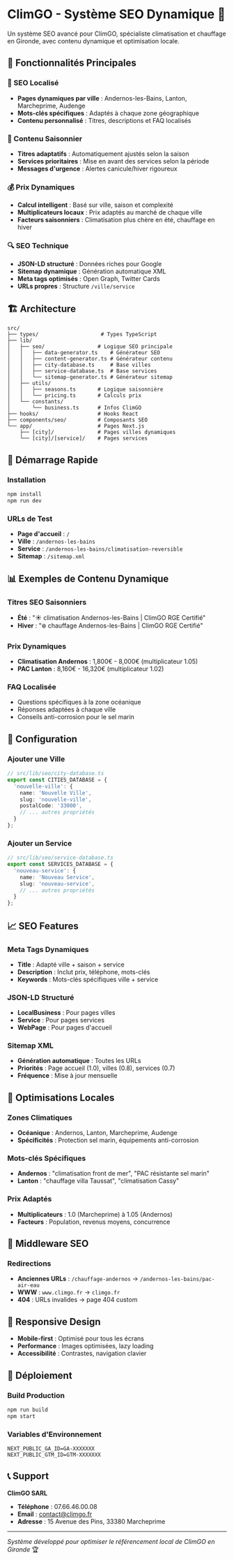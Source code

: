 # ClimGO - Système SEO Dynamique 🚀

Un système SEO avancé pour ClimGO, spécialiste climatisation et chauffage en Gironde, avec contenu dynamique et optimisation locale.

## 🌟 Fonctionnalités Principales

### 📍 SEO Localisé
- **Pages dynamiques par ville** : Andernos-les-Bains, Lanton, Marcheprime, Audenge
- **Mots-clés spécifiques** : Adaptés à chaque zone géographique
- **Contenu personnalisé** : Titres, descriptions et FAQ localisés

### 📅 Contenu Saisonnier
- **Titres adaptatifs** : Automatiquement ajustés selon la saison
- **Services prioritaires** : Mise en avant des services selon la période
- **Messages d'urgence** : Alertes canicule/hiver rigoureux

### 💰 Prix Dynamiques
- **Calcul intelligent** : Basé sur ville, saison et complexité
- **Multiplicateurs locaux** : Prix adaptés au marché de chaque ville
- **Facteurs saisonniers** : Climatisation plus chère en été, chauffage en hiver

### 🔍 SEO Technique
- **JSON-LD structuré** : Données riches pour Google
- **Sitemap dynamique** : Génération automatique XML
- **Meta tags optimisés** : Open Graph, Twitter Cards
- **URLs propres** : Structure `/ville/service`

## 🏗️ Architecture

```
src/
├── types/                    # Types TypeScript
├── lib/
│   ├── seo/                 # Logique SEO principale
│   │   ├── data-generator.ts    # Générateur SEO
│   │   ├── content-generator.ts # Générateur contenu
│   │   ├── city-database.ts     # Base villes
│   │   ├── service-database.ts  # Base services
│   │   └── sitemap-generator.ts # Générateur sitemap
│   ├── utils/
│   │   ├── seasons.ts       # Logique saisonnière
│   │   └── pricing.ts       # Calculs prix
│   └── constants/
│       └── business.ts      # Infos ClimGO
├── hooks/                   # Hooks React
├── components/seo/          # Composants SEO
└── app/                     # Pages Next.js
    ├── [city]/              # Pages villes dynamiques
    └── [city]/[service]/    # Pages services
```

## 🚀 Démarrage Rapide

### Installation
```bash
npm install
npm run dev
```

### URLs de Test
- **Page d'accueil** : `/`
- **Ville** : `/andernos-les-bains`
- **Service** : `/andernos-les-bains/climatisation-reversible`
- **Sitemap** : `/sitemap.xml`

## 📊 Exemples de Contenu Dynamique

### Titres SEO Saisonniers
- **Été** : "☀️ climatisation Andernos-les-Bains | ClimGO RGE Certifié"
- **Hiver** : "❄️ chauffage Andernos-les-Bains | ClimGO RGE Certifié"

### Prix Dynamiques
- **Climatisation Andernos** : 1,800€ - 8,000€ (multiplicateur 1.05)
- **PAC Lanton** : 8,160€ - 16,320€ (multiplicateur 1.02)

### FAQ Localisée
- Questions spécifiques à la zone océanique
- Réponses adaptées à chaque ville
- Conseils anti-corrosion pour le sel marin

## 🔧 Configuration

### Ajouter une Ville
```typescript
// src/lib/seo/city-database.ts
export const CITIES_DATABASE = {
  'nouvelle-ville': {
    name: 'Nouvelle Ville',
    slug: 'nouvelle-ville',
    postalCode: '33000',
    // ... autres propriétés
  }
};
```

### Ajouter un Service
```typescript
// src/lib/seo/service-database.ts
export const SERVICES_DATABASE = {
  'nouveau-service': {
    name: 'Nouveau Service',
    slug: 'nouveau-service',
    // ... autres propriétés
  }
};
```

## 📈 SEO Features

### Meta Tags Dynamiques
- **Title** : Adapté ville + saison + service
- **Description** : Inclut prix, téléphone, mots-clés
- **Keywords** : Mots-clés spécifiques ville + service

### JSON-LD Structuré
- **LocalBusiness** : Pour pages villes
- **Service** : Pour pages services
- **WebPage** : Pour pages d'accueil

### Sitemap XML
- **Génération automatique** : Toutes les URLs
- **Priorités** : Page accueil (1.0), villes (0.8), services (0.7)
- **Fréquence** : Mise à jour mensuelle

## 🎯 Optimisations Locales

### Zones Climatiques
- **Océanique** : Andernos, Lanton, Marcheprime, Audenge
- **Spécificités** : Protection sel marin, équipements anti-corrosion

### Mots-clés Spécifiques
- **Andernos** : "climatisation front de mer", "PAC résistante sel marin"
- **Lanton** : "chauffage villa Taussat", "climatisation Cassy"

### Prix Adaptés
- **Multiplicateurs** : 1.0 (Marcheprime) à 1.05 (Andernos)
- **Facteurs** : Population, revenus moyens, concurrence

## 🔄 Middleware SEO

### Redirections
- **Anciennes URLs** : `/chauffage-andernos` → `/andernos-les-bains/pac-air-eau`
- **WWW** : `www.climgo.fr` → `climgo.fr`
- **404** : URLs invalides → page 404 custom

## 📱 Responsive Design

- **Mobile-first** : Optimisé pour tous les écrans
- **Performance** : Images optimisées, lazy loading
- **Accessibilité** : Contrastes, navigation clavier

## 🚀 Déploiement

### Build Production
```bash
npm run build
npm start
```

### Variables d'Environnement
```env
NEXT_PUBLIC_GA_ID=GA-XXXXXXX
NEXT_PUBLIC_GTM_ID=GTM-XXXXXXX
```

## 📞 Support

**ClimGO SARL**
- **Téléphone** : 07.66.46.00.08
- **Email** : contact@climgo.fr
- **Adresse** : 15 Avenue des Pins, 33380 Marcheprime

---

*Système développé pour optimiser le référencement local de ClimGO en Gironde* 🏆
